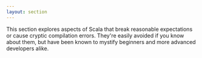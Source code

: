 ```yaml
---
layout: section
---
```


This section explores aspects of Scala that break reasonable expectations or cause cryptic compilation errors. They're easily avoided if you know about them, but have been known to mystify beginners and more advanced developers alike.
